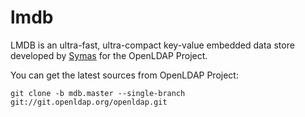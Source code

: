 lmdb
====

LMDB is an ultra-fast, ultra-compact key-value embedded data store developed by [Symas](http://symas.com/mdb) for the OpenLDAP Project.

You can get the latest sources from OpenLDAP Project:
    
    git clone -b mdb.master --single-branch git://git.openldap.org/openldap.git
    
